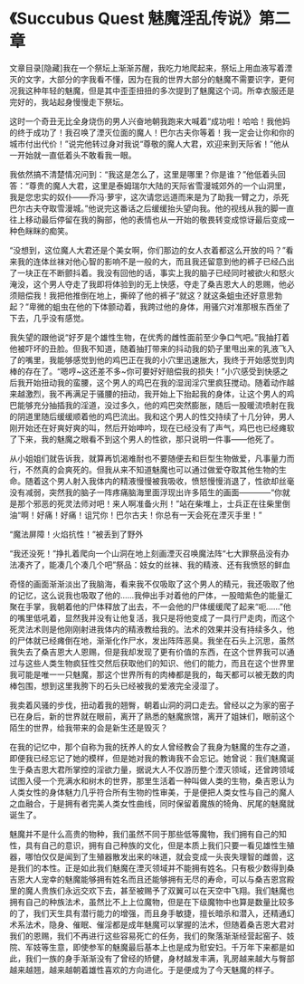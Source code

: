# 《Succubus Quest 魅魔淫乱传说》第二章

文章目录[隐藏]我在一个祭坛上渐渐苏醒，我吃力地爬起来，祭坛上用血液写着湮灭的文字，大部分的字我看不懂，因为在我的世界大部分的魅魔不需要识字，更何况我这种年轻的魅魔，但是其中歪歪扭扭的多次提到了魅魔这个词。所幸衣服还是完好的，我站起身慢慢走下祭坛。

这时一个奇丑无比全身烧伤的男人兴奋地朝我跑来大喊着“成功啦！哈哈！我他妈的终于成功了！我召唤了湮灭位面的魔人！巴尔古夫你等着！我一定会让你和你的城市付出代价！”说完他转过身对我说“尊敬的魔人大君，欢迎来到天际省！”他从一开始就一直低着头不敢看我一眼。

我依然搞不清楚情况问到：“我这是怎么了，这里是哪里？你是谁？”他低着头回答：“尊贵的魔人大君，这里是泰姆瑞尔大陆的天际省雪漫城郊外的一个山洞里，我是您忠实的奴仆——乔冯·萝宇，这次请您远道而来是为了助我一臂之力，杀死巴尔古夫夺取雪漫城。”他说完这番话之后缓缓抬头望向我。他的视线从我的脚一直往上移动最后停留在我的胸部，他的表情也从一开始的敬畏转变成惊讶最后变成一种色眯眯的痴笑。

“没想到，这位魔人大君还是个美女啊，你们那边的女人衣着都这么开放的吗？”看来我的连体丝袜对他心智的影响不是一般的大，而且我还留意到他的裤子已经凸出了一块正在不断颤抖着。我没有回他的话，事实上我的脑子已经同时被欲火和怒火淹没，这个男人夺走了我即将体验到的无上快感，夺走了桑吉恩大人的恩赐，他必须赔偿我！我把他推倒在地上，撕碎了他的裤子“就这？就这条蛆虫还好意思勃起？”卑微的蛆虫在他的下体颤动着，我跨过他的身体，用骚穴对准那根东西坐了下去，几乎没有感觉。

我失望的跟他说“好歹是个雄性生物，在优秀的雌性面前至少争口气吧。”我抽打着他被吓坏的丑脸。但我不知道，随着抽打带来的抖动我的奶子里甩出来的乳液飞入了的嘴里，我能够感觉到他的鸡巴正在我的小穴里迅速胀大，我终于开始感觉到肉棒的存在了。“嗯哼~这还差不多~你可要好好赔偿我的损失！”小穴感受到快感之后我开始扭动我的蛮腰，这个男人的鸡巴在我的湿润淫穴里疯狂搅动。随着动作越来越激烈，我不再满足于骚腰的扭动，我开始上下抬起我的身体，让这个男人的鸡巴能够充分抽插我的淫道，没过多久，他的鸡巴突然膨胀，随后一股暖流喷射在我的阴道里随后缓缓顺着他的鸡巴流出。我和这个男人的性交持续了十几分钟，男人刚开始还在好爽好爽的叫，然后开始呻吟，现在已经没有了声气，鸡巴也已经瘫软了下来，我的魅魔之眼看不到这个男人的性欲，那只说明一件事——他死了。

从小姐姐们就告诉我，就算再饥渴难耐也不要随便去和巨型生物做爱，凡事量力而行，不然真的会爽死的。但我从来不知道魅魔也可以通过做爱夺取其他生物的生命。随着这个男人射入我体内的精液慢慢被我吸收，愤怒慢慢消退了，性欲却丝毫没有减弱，突然我的脑子一阵疼痛脑海里面浮现出许多陌生的画面————“你就是那个邪恶的死灵法师对吧！来人啊准备火刑！”站在柴堆上，士兵正在往柴里倒油“啊！好痛！好痛！诅咒你！巴尔古夫！你总有一天会死在湮灭手里！”

“魔法屏障！火焰抗性！”被丢到了野外

“我还没死！”挣扎着爬向一个山洞在地上刻画湮灭召唤魔法阵“七大罪祭品没有办法凑齐了，能凑几个凑几个吧”祭品：妓女的丝袜、我的精液、还有我愤怒的鲜血

奇怪的画面渐渐淡出了我脑海，看来我不仅吸取了这个男人的精元，我还吸取了他的记忆，这么说我也吸取了他的……我伸出手对着他的尸体，一股暗紫色的能量汇聚在手掌，我朝着他的尸体释放了出去，不一会他的尸体缓缓爬了起来“呃……”他的嘴里低吼着，显然我并没有让他复活，我只是将他变成了一具行尸走肉，而这个死灵法术则是他刚刚射进我体内的精液教给我的。法术的效果并没有持续多久，他的尸体就已经瘫倒在地，渐渐化作尸水，发出阵阵恶臭。我坐在石头上沉思，虽然我失去了桑吉恩大人恩赐，但是我却发现了更有价值的东西，在这个世界我可以通过与这些人类生物疯狂性交然后获取他们的知识、他们的能力，而且在这个世界里我可能是唯一一只魅魔，那这个世界所有的肉棒都是我的，每天都可以被无数的肉棒包围，想到这里我胯下的石头已经被我的爱液完全浸湿了。

我卖着风骚的步伐，扭动着我的翘臀，朝着山洞的洞口走去。曾经以之为家的窑子已在身后，新的世界就在眼前，离开了熟悉的魅魔旅馆，离开了姐妹们，眼前这个陌生的世界，给我带来的会是新生还是毁灭？

在我的记忆中，那个自称为我的抚养人的女人曾经教会了我身为魅魔的生存之道，即便我已经忘记了她的模样，但是她对我的教诲我不会忘记。她曾说：我们魅魔诞生于桑吉恩大君所掌控的淫欲力量，据说大人不仅游历整个湮灭领域，还曾跨领域试图入侵一个充满水和树木的世界，那里生活着一种叫做人类的生物，桑吉恩认为人类女性的身体魅力几乎符合所有生物的性审美，于是便把人类女性与自己的魔人之血融合，于是拥有者完美人类女性曲线，同时保留着魔族的犄角、尻尾的魅魔就诞生了。

魅魔并不是什么高贵的物种，我们虽然不同于那些低等魔物，我们拥有自己的知性，具有自己的意识，拥有自己种族的文化，但是本质上我们只要一看见雄性生殖器，哪怕仅仅是闻到了生殖器散发出来的味道，就会变成一头丧失理智的雌兽，这是我们的本性。正是如此我们魅魔在湮灭领域并不能拥有姓名。只有极少数得到桑吉恩大人宠幸的魅魔能够拥有姓名而且还能够拥有无尽的寿命，可以与桑吉恩宫殿里的魔人贵族们永远交欢下去，甚至被赐予了双翼可以在天空中飞翔。我们魅魔也拥有自己的种族法术，虽然比不上上位魔物，但是在下级魔物中也算是数量比较多的了，我们天生具有潜行能力的增强，而且身手敏捷，擅长暗杀和潜入，还精通幻术系法术，隐身、催眠、催淫都是成年魅魔可以掌握的法术，但随着桑吉恩大君对我们的恩赐，我们不再进行这些容易死亡的任务，我们的聚落渐渐经营起窑子、妓院、军妓等生意，即使参军的魅魔最后基本上也是成为慰安妇。千万年下来都是如此，我们一族的身手渐渐没有了曾经的矫健，身材越发丰满，乳房越来越大与臀部越来越翘，越来越朝着雄性喜欢的方向进化。于是便成为了今天魅魔的样子。


